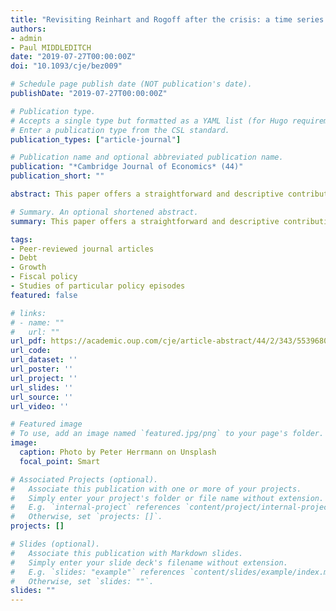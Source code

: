 ```yaml
---
title: "Revisiting Reinhart and Rogoff after the crisis: a time series perspective"
authors:
- admin
- Paul MIDDLEDITCH
date: "2019-07-27T00:00:00Z"
doi: "10.1093/cje/bez009"

# Schedule page publish date (NOT publication's date).
publishDate: "2019-07-27T00:00:00Z"

# Publication type.
# Accepts a single type but formatted as a YAML list (for Hugo requirements).
# Enter a publication type from the CSL standard.
publication_types: ["article-journal"]

# Publication name and optional abbreviated publication name.
publication: "*Cambridge Journal of Economics* (44)"
publication_short: ""

abstract: This paper offers a straightforward and descriptive contribution to the recent and busy debate on fiscal discipline made popular by the seminal Reinhart and Rogoff (2010; Growth in a time of debt. American Economic Review, vol. 100, no. 2, 573–78) paper, after policymakers have sought foundation and justification for a policy known as austerity measures, following on from the sovereign debt crisis of 2010. We revisit the debate on whether or not higher debt levels impede growth rates and offer a time series perspective of a corrected data set and a more recent higher-frequency source. We find that with further hindsight, and from a time series perspective, there is little to no support for the view that higher levels of debt cause reductions in economic activity. In contrast to Reinhart and Rogoff (2010), we suggest that economic slumps tend to cause debt build-ups rather than vice versa.

# Summary. An optional shortened abstract.
summary: This paper offers a straightforward and descriptive contribution to the recent and busy debate on fiscal discipline made popular by the seminal Reinhart and Rogoff (2010; Growth in a time of debt. American Economic Review, vol. 100, no. 2, 573–78) paper. We find that with further hindsight, and from a time series perspective, there is little to no support for the view that higher levels of debt cause reductions in economic activity. In contrast to Reinhart and Rogoff (2010), we suggest that economic slumps tend to cause debt build-ups rather than vice versa.

tags:
- Peer-reviewed journal articles
- Debt
- Growth
- Fiscal policy
- Studies of particular policy episodes
featured: false

# links:
# - name: ""
#   url: ""
url_pdf: https://academic.oup.com/cje/article-abstract/44/2/343/5539680
url_code: 
url_dataset: ''
url_poster: ''
url_project: ''
url_slides: ''
url_source: ''
url_video: ''

# Featured image
# To use, add an image named `featured.jpg/png` to your page's folder. 
image:
  caption: Photo by Peter Herrmann on Unsplash
  focal_point: Smart

# Associated Projects (optional).
#   Associate this publication with one or more of your projects.
#   Simply enter your project's folder or file name without extension.
#   E.g. `internal-project` references `content/project/internal-project/index.md`.
#   Otherwise, set `projects: []`.
projects: []

# Slides (optional).
#   Associate this publication with Markdown slides.
#   Simply enter your slide deck's filename without extension.
#   E.g. `slides: "example"` references `content/slides/example/index.md`.
#   Otherwise, set `slides: ""`.
slides: ""
---
```


